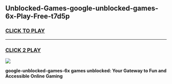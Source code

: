 
## Unblocked-Games-google-unblocked-games-6x-Play-Free-t7d5p
<h3>
<a href="https://premium76.site?title=google-unblocked-games-6x&ref=18A1">CLICK TO PLAY</a></h3>
<hr>

<h3>
<a href="https://premium76.site?title=google-unblocked-games-6x&ref=18A1">CLICK 2 PLAY</a>
  
</h3>

<a href="https://premium76.site?title=google-unblocked-games-6x&ref=18A1"><img src="https://clearcache.store/games.png"></a>


**google-unblocked-games-6x games unblocked: Your Gateway to Fun and Accessible Online Gaming**
